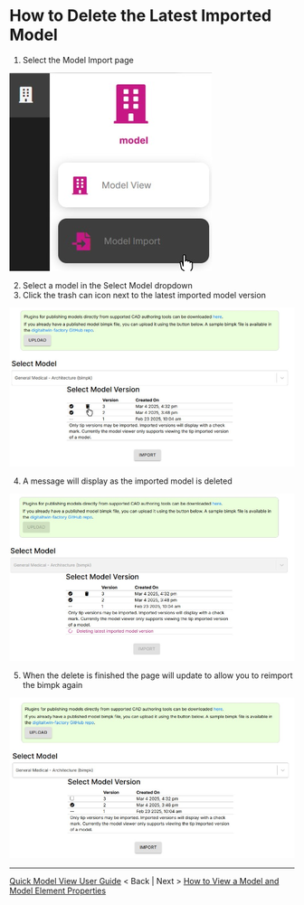 # How to Delete the Latest Imported Model

1. Select the Model Import page

![modelimportnav](../../img/pick-model-import.jpg)

2. Select a model in the Select Model dropdown
3. Click the trash can icon next to the latest imported model version

![dletemodel](../../img/delete-imp-model-icon.jpg)

4. A message will display as the imported model is deleted

![dletemodelrunning](../../img/delete-imp-model-running.jpg)

5. When the delete is finished the page will update to allow you to reimport the bimpk again

![dletemodelreimp](../../img/delete-imp-reimport.jpg)

---
[Quick Model View User Guide](./README.md) < Back | Next > [How to View a Model and Model Element Properties](./viewmodel.md)